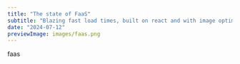 ```yaml
---
title: "The state of FaaS"
subtitle: "Blazing fast load times, built on react and with image optimization as standard"
date: "2024-07-12"
previewImage: images/faas.png
---
```


faas
